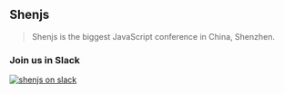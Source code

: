 ## Shenjs

> Shenjs is the biggest JavaScript conference in China, Shenzhen.

### Join us in Slack  
[![shenjs on slack](https://shenjs.herokuapp.com/badge.svg)](https://shenjs.herokuapp.com)
